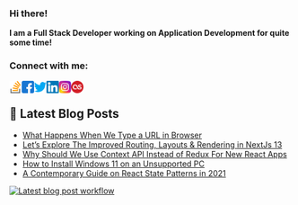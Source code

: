 ### Hi there!
**I am a Full Stack Developer working on Application Development for quite some time!**

### Connect with me:

[<img align="left" alt="mushfiqweb | Stackoverflow" width="22px" src="https://raw.githubusercontent.com/mushfiqweb/mushfiqweb/master/icons/stack-overflow.svg" />][stackoverflow]
[<img align="left" alt="mushfiqweb | Facebook" width="22px" src="https://raw.githubusercontent.com/mushfiqweb/mushfiqweb/master/icons/fb.svg" />][facebook]
[<img align="left" alt="mushfiqweb | Twitter" width="22px" src="https://raw.githubusercontent.com/mushfiqweb/mushfiqweb/master/icons/twitter.svg" />][twitter]
[<img align="left" alt="mushfiqweb | LinkedIn" width="22px" src="https://raw.githubusercontent.com/mushfiqweb/mushfiqweb/master/icons/linkedin.svg" />][linkedin]
[<img align="left" alt="mushfiqweb | Instagram" width="22px" src="https://raw.githubusercontent.com/mushfiqweb/mushfiqweb/master/icons/instagram.svg" />][instagram]
[<img align="left" alt="mushfiqweb | LastFM" width="22px" src="https://raw.githubusercontent.com/mushfiqweb/mushfiqweb/master/icons/lastfm.svg" />][lastfm]
<br />

## 📕 Latest Blog Posts

<!-- BLOG-POST-LIST:START -->
- [What Happens When We Type a URL in Browser](https://www.mushfiqweb.com/what-happens-when-we-type-a-url-in-browser/)
- [Let’s Explore The Improved Routing, Layouts &amp; Rendering in NextJs 13](https://www.mushfiqweb.com/lets-explore-the-improved-routing-layouts-rendering-in-nextjs-13/)
- [Why Should We Use Context API Instead of Redux For New React Apps](https://www.mushfiqweb.com/why-should-we-use-context-api-instead-of-redux-for-new-react-apps/)
- [How to Install Windows 11 on an Unsupported PC](https://www.mushfiqweb.com/how-to-install-windows-11-on-unsupported-devices/)
- [A Contemporary Guide on React State Patterns in 2021](https://www.mushfiqweb.com/a-contemporary-guide-on-react-state-patterns-in-2021/)
<!-- BLOG-POST-LIST:END -->


[facebook]: https://fb.me/shiss
[website]: https://mushfiqweb.com
[twitter]: https://twitter.com/mushfiqweb
[instagram]: https://instagram.com/mushfiqweb
[linkedin]: https://linkedin.com/in/mushfiqweb
[stackoverflow]: https://stackoverflow.com/users/1421285/mushfiq
[lastfm]: https://www.last.fm/user/mushfiqweb

[![Latest blog post workflow](https://github.com/mushfiqweb/mushfiqweb/actions/workflows/blog-post-workflow.yml/badge.svg)](https://github.com/mushfiqweb/mushfiqweb/actions/workflows/blog-post-workflow.yml)


